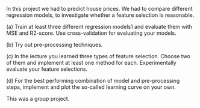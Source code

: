 In this project we had to predict house prices. We had to compare different regression models, to investigate whether a feature selection is reasonable. 

(a) Train at least three different regression models1 and evaluate them with MSE and R2-score. Use cross-validation for evaluating your models. 

(b) Try out pre-processing techniques. 

(c) In the lecture you learned three types of feature selection. Choose two of them and implement at least one method for each. Experimentally evaluate your feature selections. 

(d) For the best performing combination of model and pre-processing steps, implement and plot the so-called learning curve on your own. 

This was a group project.

